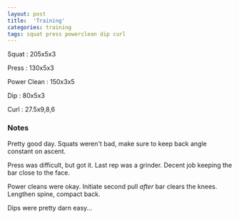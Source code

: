 ```yaml
---
layout: post
title:  'Training'
categories: training
tags: squat press powerclean dip curl
---
```


Squat       :   205x5x3

Press       :   130x5x3

Power Clean :   150x3x5

Dip         :   80x5x3

Curl        :   27.5x9,8,6

### Notes

Pretty good day. Squats weren't bad, make sure to keep back angle constant on ascent.

Press was difficult, but got it. Last rep was a grinder. Decent job keeping the bar close
to the face.

Power cleans were okay. Initiate second pull _after_ bar clears the knees. Lengthen
spine, compact back.

Dips were pretty darn easy...
